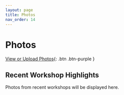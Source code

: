 ```yaml
---
layout: page
title: Photos
nav_order: 14
---
```


# Photos
[View or Upload Photos](https://drive.google.com/drive/folders/18dxoLeBEt4ljCZgaqk67qwaHAGkJdNqZ?usp=share_link){: .btn .btn-purple }

## Recent Workshop Highlights
Photos from recent workshops will be displayed here.
